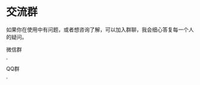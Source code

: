 # 交流群

如果你在使用中有问题，或者想咨询了解，可以加入群聊，我会细心答复每一个人的疑问。

微信群

<img src="/images/wx.jpg" style="zoom:25%;" />

QQ群

<img src="/images/qq.jpg" style="zoom:25%;" />
